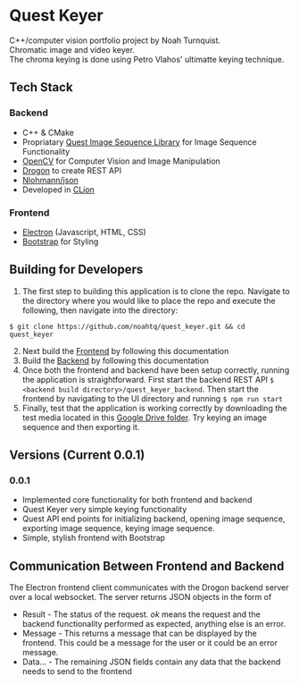 # Quest Keyer
C++/computer vision portfolio project by Noah Turnquist.  
Chromatic image and video keyer.  
The chroma keying is done using Petro Vlahos' ultimatte keying technique.

## Tech Stack
### Backend
- C++ & CMake
- Propriatary [Quest Image Sequence Library](https://github.com/noahtq/quest_image_seq_lib) for Image Sequence Functionality
- [OpenCV](https://opencv.org/) for Computer Vision and Image Manipulation
- [Drogon](https://github.com/drogonframework/drogon) to create REST API
- [Nlohmann/json](https://github.com/nlohmann/json)
- Developed in [CLion](https://www.jetbrains.com/clion/)

### Frontend
- [Electron](https://www.electronjs.org/) (Javascript, HTML, CSS)
- [Bootstrap](https://getbootstrap.com/) for Styling

## Building for Developers
1. The first step to building this application is to clone the repo. Navigate to the directory where you would like to place the repo and execute the following, then navigate into the directory:
```
$ git clone https://github.com/noahtq/quest_keyer.git && cd quest_keyer
```
2. Next build the [Frontend](quest_keyer_ui/frontend_build_doc.md) by following this documentation
3. Build the [Backend](quest_keyer_backend/backend_build_doc.md) by following this documentation
4. Once both the frontend and backend have been setup correctly, running the application is straightforward. First start the backend REST API `$ <backend build directory>/quest_keyer_backend`. Then start the frontend by navigating to the UI directory and running `$ npm run start`
5. Finally, test that the application is working correctly by downloading the test media located in this [Google Drive folder](https://drive.google.com/drive/folders/1EenDnNi4WRRIemVCvxgemVoAQojeklv0?usp=sharing). Try keying an image sequence and then exporting it.

## Versions (Current 0.0.1)
### 0.0.1
- Implemented core functionality for both frontend and backend
- Quest Keyer very simple keying functionality
- Quest API end points for initializing backend, opening image sequence, exporting image sequence, keying image sequence.
- Simple, stylish frontend with Bootstrap

## Communication Between Frontend and Backend
The Electron frontend client communicates with the Drogon backend server over a local websocket. The server returns JSON objects in the form of  
- Result - The status of the request. *ok* means the request and the backend functionality performed as expected, anything else is an error.
- Message - This returns a message that can be displayed by the frontend. This could be a message for the user or it could be an error message.
- Data... - The remaining JSON fields contain any data that the backend needs to send to the frontend
